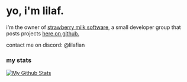 # yo, i'm lilaf.
i'm the owner of <a href="https://strawberrymilksoftware.com">strawberry milk software</a>, a small developer group that posts projects <a href="https://github.com/StrawberryMilkSoftware">here on github.</a>

contact me on discord: @lilafian

### my stats
<a href="http://www.github.com/Lilafian"><img src="https://github-readme-stats.vercel.app/api?username=Lilafian&show_icons=true&count_private=true&theme=radical" alt="My Github Stats"/></a>
